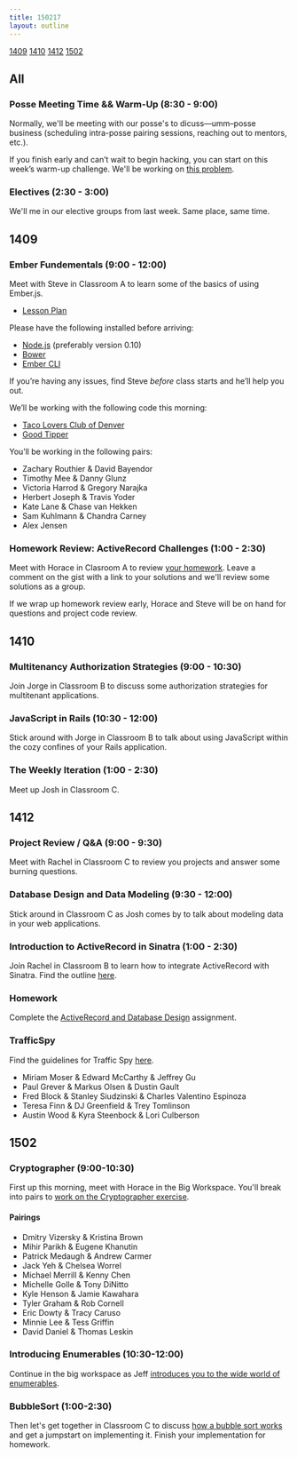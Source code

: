 ```yaml
---
title: 150217
layout: outline
---
```


[1409](#1409) [1410](#1410) [1412](#1412) [1502](#1502) 

## All

### Posse Meeting Time && Warm-Up (8:30 - 9:00)

Normally, we'll be meeting with our posse's to dicuss—umm–posse business (scheduling intra-posse pairing sessions, reaching out to mentors, etc.).

If you finish early and can’t wait to begin hacking, you can start on this week’s warm-up challenge. We'll be working on [this problem][wu].

[wu]: http://www.reddit.com/r/dailyprogrammer/comments/2ug3hx/20150202_challenge_200_easy_floodfill/

### Electives (2:30 - 3:00)

We'll me in our elective groups from last week. Same place, same time.

## 1409

### Ember Fundementals (9:00 - 12:00)

Meet with Steve in Classroom A to learn some of the basics of using Ember.js.

* [Lesson Plan](https://github.com/turingschool/lesson_plans/blob/master/ruby_04-apis_and_scalability/ember_fundementals.markdown)

Please have the following installed before arriving:

* [Node.js](http://nodejs.org) (preferably version 0.10)
* [Bower](http://bower.io/)
* [Ember CLI](http://ember-cli.com)

If you’re having any issues, find Steve _before_ class starts and he’ll help you out.

We’ll be working with the following code this morning:

* [Taco Lovers Club of Denver](http://jsbin.com/gutiza)
* [Good Tipper](https://github.com/turingschool-examples/good-tipper)

You’ll be working in the following pairs:

* Zachary Routhier & David Bayendor
* Timothy Mee & Danny Glunz
* Victoria Harrod & Gregory Narajka
* Herbert Joseph & Travis Yoder
* Kate Lane & Chase van Hekken
* Sam Kuhlmann & Chandra Carney
* Alex Jensen

### Homework Review: ActiveRecord Challenges (1:00 - 2:30)

Meet with Horace in Clasroom A to review [your homework][hw]. Leave a comment on the gist with a link to your solutions and we'll review some solutions as a group.

If we wrap up homework review early, Horace and Steve will be on hand for questions and project code review.

[hw]: https://gist.github.com/stevekinney/7bd5f77f87be12bd7cc6

## 1410

### Multitenancy Authorization Strategies (9:00 - 10:30)

Join Jorge in Classroom B to discuss some authorization strategies for multitenant applications.

### JavaScript in Rails (10:30 - 12:00)

Stick around with Jorge in Classroom B to talk about using JavaScript within the cozy confines of your Rails application.

### The Weekly Iteration (1:00 - 2:30)

Meet up Josh in Classroom C.

## 1412

### Project Review / Q&A (9:00 - 9:30)

Meet with Rachel in Classroom C to review you projects and answer some burning questions.

### Database Design and Data Modeling (9:30 - 12:00)

Stick around in Classroom C as Josh comes by to talk about modeling data in your web applications.

### Introduction to ActiveRecord in Sinatra (1:00 - 2:30)

Join Rachel in Classroom B to learn how to integrate ActiveRecord with Sinatra. Find the outline [here](https://github.com/turingschool/lesson_plans/blob/master/ruby_02-web_applications_with_ruby/intro_to_active_record_in_sinatra.markdown).

### Homework

Complete the [ActiveRecord and Database Design](https://github.com/turingschool/challenges/blob/master/active_record_and_database_design.markdown) assignment.

### TrafficSpy

Find the guidelines for Traffic Spy [here](http://tutorials.jumpstartlab.com/projects/traffic_spy.html).

* Miriam Moser & Edward McCarthy & Jeffrey Gu
* Paul Grever & Markus Olsen & Dustin Gault
* Fred Block & Stanley Siudzinski & Charles Valentino Espinoza
* Teresa Finn & DJ Greenfield & Trey Tomlinson
* Austin Wood & Kyra Steenbock & Lori Culberson

## 1502

### Cryptographer (9:00-10:30)

First up this morning, meet with Horace in the Big Workspace. You'll break into pairs to [work on the Cryptographer exercise](https://github.com/turingschool/challenges/blob/master/cryptographer.markdown).

#### Pairings

* Dmitry Vizersky & Kristina Brown
* Mihir Parikh & Eugene Khanutin
* Patrick Medaugh & Andrew Carmer
* Jack Yeh & Chelsea Worrel
* Michael Merrill & Kenny Chen
* Michelle Golle & Tony DiNitto
* Kyle Henson & Jamie Kawahara
* Tyler Graham & Rob Cornell
* Eric Dowty & Tracy Caruso
* Minnie Lee & Tess Griffin
* David Daniel & Thomas Leskin

### Introducing Enumerables (10:30-12:00)

Continue in the big workspace as Jeff [introduces you to the wide world of enumerables](https://github.com/turingschool/lesson_plans/blob/master/ruby_01-object_oriented_programming_with_ruby/enumerable_methods.markdown).

### BubbleSort (1:00-2:30)

Then let's get together in Classroom C to discuss [how a bubble sort works](https://github.com/turingschool/challenges/blob/master/bubble_sort.markdown) and get a jumpstart on implementing it. Finish your implementation for homework.

